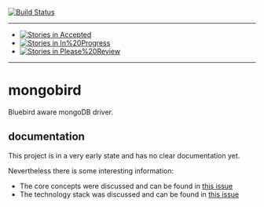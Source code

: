 [![Build Status](https://img.shields.io/travis/lxanders/mongobird.svg?style=flat)](https://travis-ci.org/lxanders/mongobird)

-----

* [![Stories in Accepted](https://badge.waffle.io/lxanders/mongobird.png?label=accepted&title=Accepted)](https://waffle.io/lxanders/mongobird)
* [![Stories in In%20Progress](https://badge.waffle.io/lxanders/mongobird.png?label=In%20Progress&title=In%20Progress)](https://waffle.io/lxanders/mongobird)
* [![Stories in Please%20Review](https://badge.waffle.io/lxanders/mongobird.png?label=Please%20Review&title=Please%20Review)](https://waffle.io/lxanders/mongobird)

-----

# mongobird

Bluebird aware mongoDB driver.

## documentation

This project is in a very early state and has no clear documentation yet.

Nevertheless there is some interesting information:

- The core concepts were discussed and can be found in [this issue](https://github.com/lxanders/mongobird/issues/1)
- The technology stack was discussed and can be found in [this issue](https://github.com/lxanders/mongobird/issues/3)

